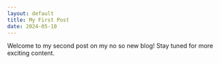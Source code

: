 ```yaml
---
layout: default
title: My First Post
date: 2024-05-10
---
```


Welcome to my second post on my no so new blog! Stay tuned for more exciting content.